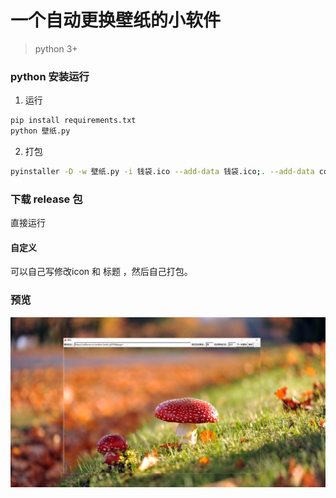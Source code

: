 # 一个自动更换壁纸的小软件
> python 3+

### python 安装运行
1. 运行
```bash
pip install requirements.txt
python 壁纸.py
```
2. 打包
```bash
pyinstaller -D -w 壁纸.py -i 钱袋.ico --add-data 钱袋.ico;. --add-data config.ini;.
```

### 下载 release 包
直接运行


#### 自定义
可以自己写修改icon 和 标题 ，然后自己打包。

### 预览
![image](https://github.com/libaibuaidufu/auto-change-wallhaven/blob/master/preview.png)